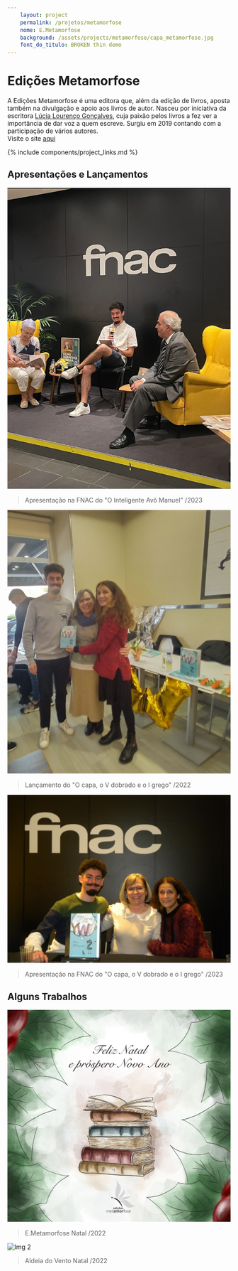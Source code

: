 ```yaml
---
    layout: project
    permalink: /projetos/metamorfose
    nome: E.Metamorfose
    background: /assets/projects/metamorfose/capa_metamorfose.jpg
    font_do_titulo: BROKEN thin demo
---
```


# Edições Metamorfose

A Edições Metamorfose é uma editora que, além da edição de livros, aposta também na divulgação e apoio aos livros de autor.
Nasceu por iniciativa da escritora [Lúcia Lourenço Gonçalves](https://edicoesmetamorfose.pt/2019/09/18/lucia-lourenco-goncalves/), cuja paixão pelos livros a fez ver a importância de dar voz a quem escreve.
Surgiu em 2019 contando com a participação de vários autores.
<br>Visite o site [aqui](https://edicoesmetamorfose.pt)


{% include components/project_links.md %}

## Apresentações e Lançamentos

![Img 2](/assets/projects/metamorfose/aproiam.jpg)
> Apresentação na FNAC do "O Inteligente Avô Manuel" /2023

![Img 1](/assets/projects/metamorfose/lankwy.jpg)
> Lançamento do "O capa, o V dobrado e o I grego" /2022

![Img 2](/assets/projects/metamorfose/aprekwy.jpg)
> Apresentação na FNAC do "O capa, o V dobrado e o I grego" /2023

## Alguns Trabalhos

![Img 1](/assets/projects/metamorfose/em1.jpg)
> E.Metamorfose Natal /2022

![Img 2](/assets/projects/metamorfose/av11.jpg)
> Aldeia do Vento Natal /2022